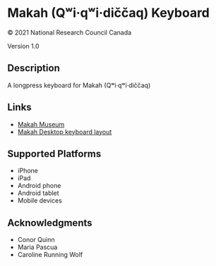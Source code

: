 Makah (Qʷi·qʷi·diččaq) Keyboard
===============================

© 2021 National Research Council Canada

Version 1.0

Description
-----------

A longpress keyboard for Makah (Qʷi·qʷi·diččaq)

Links
-----

 - [Makah Museum](https://makahmuseum.com/)
 - [Makah Desktop keyboard layout](https://makahmuseum.com/makah-keyboard/)

Supported Platforms
-------------------

 * iPhone
 * iPad
 * Android phone
 * Android tablet
 * Mobile devices

Acknowledgments
---------------

 - Conor Quinn
 - Maria Pascua
 - Caroline Running Wolf
